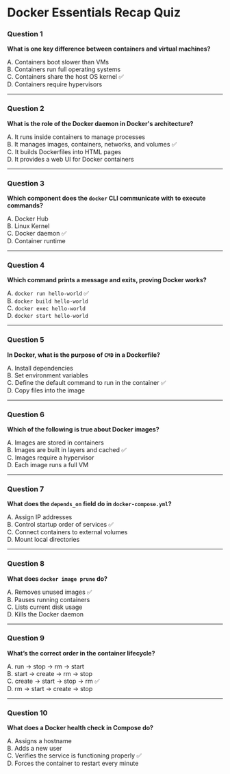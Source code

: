 # Docker Essentials Recap Quiz


### Question 1  
**What is one key difference between containers and virtual machines?**

A. Containers boot slower than VMs  
B. Containers run full operating systems  
C. Containers share the host OS kernel ✅  
D. Containers require hypervisors

---

### Question 2  
**What is the role of the Docker daemon in Docker's architecture?**

A. It runs inside containers to manage processes  
B. It manages images, containers, networks, and volumes ✅  
C. It builds Dockerfiles into HTML pages  
D. It provides a web UI for Docker containers

---

### Question 3  
**Which component does the `docker` CLI communicate with to execute commands?**

A. Docker Hub  
B. Linux Kernel  
C. Docker daemon ✅  
D. Container runtime

---

### Question 4  
**Which command prints a message and exits, proving Docker works?**

A. `docker run hello-world` ✅  
B. `docker build hello-world`  
C. `docker exec hello-world`  
D. `docker start hello-world`

---

### Question 5  
**In Docker, what is the purpose of `CMD` in a Dockerfile?**

A. Install dependencies  
B. Set environment variables  
C. Define the default command to run in the container ✅  
D. Copy files into the image

---

### Question 6  
**Which of the following is true about Docker images?**

A. Images are stored in containers  
B. Images are built in layers and cached ✅  
C. Images require a hypervisor  
D. Each image runs a full VM

---

### Question 7  
**What does the `depends_on` field do in `docker-compose.yml`?**

A. Assign IP addresses  
B. Control startup order of services ✅  
C. Connect containers to external volumes  
D. Mount local directories

---

### Question 8  
**What does `docker image prune` do?**

A. Removes unused images ✅  
B. Pauses running containers  
C. Lists current disk usage  
D. Kills the Docker daemon

---

### Question 9  
**What’s the correct order in the container lifecycle?**

A. run → stop → rm → start  
B. start → create → rm → stop  
C. create → start → stop → rm ✅  
D. rm → start → create → stop

---

### Question 10  
**What does a Docker health check in Compose do?**

A. Assigns a hostname  
B. Adds a new user  
C. Verifies the service is functioning properly ✅  
D. Forces the container to restart every minute
